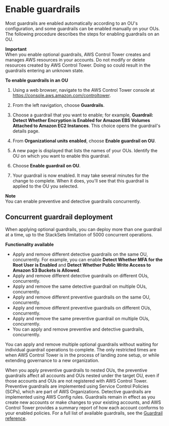 # Enable guardrails<a name="enable-guardrails"></a>

Most guardrails are enabled automatically according to an OU's configuration, and some guardrails can be enabled manually on your OUs\. The following procedure describes the steps for enabling guardrails on an OU\.

**Important**  
When you enable optional guardrails, AWS Control Tower creates and manages AWS resources in your accounts\. Do not modify or delete resources created by AWS Control Tower\. Doing so could result in the guardrails entering an unknown state\.

**To enable guardrails in an OU**

1. Using a web browser, navigate to the AWS Control Tower console at [https://console\.aws\.amazon\.com/controltower](https://console.aws.amazon.com/controltower)\.

1. From the left navigation, choose **Guardrails**\.

1. Choose a guardrail that you want to enable; for example, **Guardrail: Detect Whether Encryption is Enabled for Amazon EBS Volumes Attached to Amazon EC2 Instances**\. This choice opens the guardrail's details page\.

1. From **Organizational units enabled**, choose **Enable guardrail on OU**\.

1. A new page is displayed that lists the names of your OUs\. Identify the OU on which you want to enable this guardrail\.

1. Choose **Enable guardrail on OU**\.

1. Your guardrail is now enabled\. It may take several minutes for the change to complete\. When it does, you'll see that this guardrail is applied to the OU you selected\.

**Note**  
You can enable preventive and detective guardrails concurrently\.

## Concurrent guardrail deployment<a name="concurrent-optional-guardrails"></a>

When applying optional guardrails, you can deploy more than one guardrail at a time, up to the StackSets limitation of 5000 concurrent operations\.

**Functionality available**
+ Apply and remove different detective guardrails on the same OU, concurrently\. For example, you can enable **Detect Whether MFA for the Root User is Enabled** and **Detect Whether Public Write Access to Amazon S3 Buckets is Allowed**\. 
+ Apply and remove different detective guardrails on different OUs, concurrently\. 
+ Apply and remove the same detective guardrail on multiple OUs, concurrently\.
+ Apply and remove different preventive guardrails on the same OU, concurrently\.
+ Apply and remove different preventive guardrails on different OUs, concurrently\. 
+ Apply and remove the same preventive guardrail on multiple OUs, concurrently\. 
+ You can apply and remove preventive and detective guardrails, concurrently\.

You can apply and remove multiple optional guardrails without waiting for individual guardrail operations to complete\. The only restricted times are when AWS Control Tower is in the process of landing zone setup, or while extending governance to a new organization\.

When you apply preventive guardrails to nested OUs, the preventive guardrails affect all accounts and OUs nested under the target OU, even if those accounts and OUs are not registered with AWS Control Tower\. Preventive guardrails are implemented using Service Control Policies \(SCPs\), which are part of AWS Organizations\. Detective guardrails are implemented using AWS Config rules\. Guardrails remain in effect as you create new accounts or make changes to your existing accounts, and AWS Control Tower provides a summary report of how each account conforms to your enabled policies\. For a full list of available guardrails, see the [Guardrail reference](guardrails-reference.md)\.